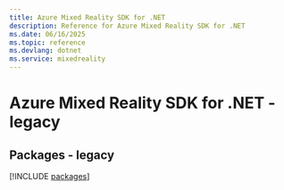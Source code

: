 ```yaml
---
title: Azure Mixed Reality SDK for .NET
description: Reference for Azure Mixed Reality SDK for .NET
ms.date: 06/16/2025
ms.topic: reference
ms.devlang: dotnet
ms.service: mixedreality
---
```

# Azure Mixed Reality SDK for .NET - legacy
## Packages - legacy
[!INCLUDE [packages](mixed-reality-index.md)]